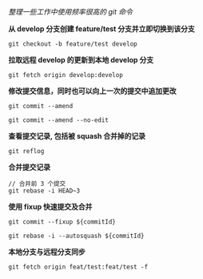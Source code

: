 _整理一些工作中使用频率很高的 git 命令_


**从 develop 分支创建 feature/test 分支并立即切换到该分支**
```
git checkout -b feature/test develop
```

**拉取远程 develop 的更新到本地 develop 分支**
```
git fetch origin develop:develop
```

**修改提交信息，同时也可以向上一次的提交中追加更改**
```
git commit --amend

git commit --amend --no-edit
```

**查看提交记录, 包括被 squash 合并掉的记录**
```
git reflog
```
**合并提交记录**
```
// 合并前 3 个提交
git rebase -i HEAD~3
```
**使用 fixup 快速提交及合并**
```
git commit --fixup ${commitId}

git rebase -i --autosquash ${commitId}
```
**本地分支与远程分支同步**
```
git fetch origin feat/test:feat/test -f
```
